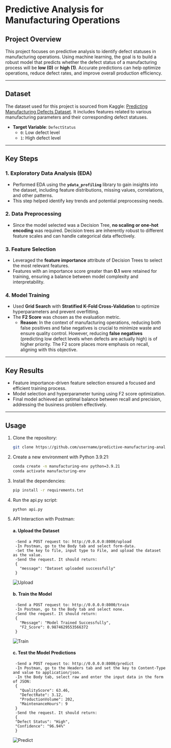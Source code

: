 # Predictive Analysis for Manufacturing Operations

## Project Overview

This project focuses on predictive analysis to identify defect statuses in manufacturing operations. Using machine learning, the goal is to build a robust model that predicts whether the defect status of a manufacturing process will be **low (0)** or **high (1)**. Accurate predictions can help optimize operations, reduce defect rates, and improve overall production efficiency.

---

## Dataset

The dataset used for this project is sourced from Kaggle: [Predicting Manufacturing Defects Dataset](https://www.kaggle.com/datasets/rabieelkharoua/predicting-manufacturing-defects-dataset). It includes features related to various manufacturing parameters and their corresponding defect statuses.

- **Target Variable**: `DefectStatus`  
  - `0`: Low defect level  
  - `1`: High defect level  

---

## Key Steps

### 1. **Exploratory Data Analysis (EDA)**  
   - Performed EDA using the **`ydata_profiling`** library to gain insights into the dataset, including feature distributions, missing values, correlations, and other patterns.  
   - This step helped identify key trends and potential preprocessing needs.

### 2. **Data Preprocessing**  
   - Since the model selected was a Decision Tree, **no scaling or one-hot encoding** was required. Decision trees are inherently robust to different feature scales and can handle categorical data effectively.  

### 3. **Feature Selection**  
   - Leveraged the **feature importance** attribute of Decision Trees to select the most relevant features.  
   - Features with an importance score greater than **0.1** were retained for training, ensuring a balance between model complexity and interpretability.

### 4. **Model Training**  
   - Used **Grid Search** with **Stratified K-Fold Cross-Validation** to optimize hyperparameters and prevent overfitting.  
   - The **F2 Score** was chosen as the evaluation metric.  
     - **Reason**: In the context of manufacturing operations, reducing both false positives and false negatives is crucial to minimize waste and ensure quality control. However, reducing **false negatives** (predicting low defect levels when defects are actually high) is of higher priority. The F2 score places more emphasis on recall, aligning with this objective.

---

## Key Results

- Feature importance-driven feature selection ensured a focused and efficient training process.
- Model selection and hyperparameter tuning using F2 score optimization.    
- Final model achieved an optimal balance between recall and precision, addressing the business problem effectively.

---

## Usage

1. Clone the repository:  
   ```bash
   git clone https://github.com/username/predictive-manufacturing-analysis.git

2. Create a new environment with Python 3.9.21:
   ```bash
   conda create -n manufacturing-env python=3.9.21
   conda activate manufacturing-env

3. Install the dependencies:
   ```bash
   pip install -r requirements.txt

4. Run the api.py script:
   ```bash
   python api.py

5. API Interaction with Postman:
   
      #### a. **Upload the Dataset**
      
        -Send a POST request to: http://0.0.0.0:8000/upload
        -In Postman, go to the Body tab and select form-data.
        -Set the key to file, input type to File, and upload the dataset as the value.
        -Send the request. It should return:
        {
          "message": "Dataset uploaded successfully"
        }
     ![Upload](upload.png)
    
      #### b. **Train the Model**
      
        -Send a POST request to: http://0.0.0.0:8000/train
        -In Postman, go to the Body tab and select none.
        -Send the request. It should return:
        {
          "Message": "Model Trained Successfully",
          "F2_Score": 0.9874629553566372
        }
     ![Train](train.png)
    
      #### c. **Test the Model Predictions**
      
        -Send a POST request to: http://0.0.0.0:8000/predict
        -In Postman, go to the Headers tab and set the key to Content-Type and value to application/json.
        -In the Body tab, select raw and enter the input data in the form of JSON:
        {
          "QualityScore": 63.46,
          "DefectRate": 3.12,
          "ProductionVolume": 202,
          "MaintenanceHours": 9
        }
        -Send the request. It should return:
        {
        "Defect Status": "High",
        "Confidence": "96.94%"
        }
     ![Predict](predict.png)




  


